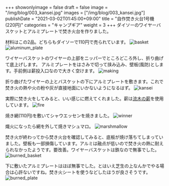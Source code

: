 +++
showonlyimage = false
draft = false
image = "/img/blog/003_kansei.jpg"
images = ["/img/blog/003_kansei.jpg"]
publishDate = "2021-03-02T01:45:00+09:00"
title = "自作焚き火台1号機 (220円)"
categories = "キャンプギア"
weight = 3
+++
ダイソーのワイヤーバスケットとアルミプレートで焚き火台を作りました。
<!--more-->

材料はこの2品。どちらもダイソーで110円で売られています。
![basket](/img/blog/003_basket.jpg)
![aluminum_plate](/img/blog/003_aluminum_plate.jpg)

ワイヤーバスケットのワイヤーの上部をニッパーでところどころ外し、折り曲げて底上げします。
アルミプレートをはさみで切って挟み込み、壁板(風防)とします。手前側は薪投入口なので大きく空けます。
![making](/img/blog/003_making.jpg)

折り曲げたワイヤーの上とバスケットの下にアルミプレートを敷きます。これで焚き火の熱や火の粉や灰が直接地面にいかないようになるはず。
![kansei](/img/blog/003_kansei.jpg)

実際に焚き火をしてみると、いい感じに燃えてくれました。薪は[流木の薪](/blog/001_driftwood/)を使用しています。
![fire](/img/blog/003_fire.jpg)

焼き網(110円)を敷いてシャウエッセンを焼きました。
![winner](/img/blog/003_winner.jpg)

熾火になったら網を外して焼きマシュマロ。
![marshmallow](/img/blog/003_marshmallow.jpg)

焚き火が終わってから焚き火台を確認してみると、底板が焼け落ちてしまっていました。壁板も一部損傷しています。アルミは融点が低いので焚き火の熱に耐えられなかったようです。要改善。ワイヤーバスケットは鉄なので無事でした。
![burned_basket](/img/blog/003_burned_basket.jpg)

下に敷いたアルミプレートはほぼ無事でした。とはいえ芝生の上なんかでやる場合は心許ないですね。焚き火シートを使うなどしたほうが良さそうです。
![burned_plate](/img/blog/003_burned_plate.jpg)
